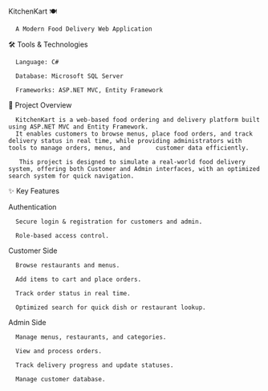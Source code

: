 KitchenKart 🍽️
        
      A Modern Food Delivery Web Application

🛠 Tools & Technologies
      
      Language: C#

      Database: Microsoft SQL Server

      Frameworks: ASP.NET MVC, Entity Framework

📌 Project Overview
      
      KitchenKart is a web-based food ordering and delivery platform built using ASP.NET MVC and Entity Framework.
      It enables customers to browse menus, place food orders, and track delivery status in real time, while providing administrators with tools to manage orders, menus, and       customer data efficiently.

       This project is designed to simulate a real-world food delivery system, offering both Customer and Admin interfaces, with an optimized search system for quick navigation.

✨ Key Features
       
  Authentication
      
      Secure login & registration for customers and admin.

      Role-based access control.

Customer Side
      
      Browse restaurants and menus.

      Add items to cart and place orders.

      Track order status in real time.

      Optimized search for quick dish or restaurant lookup.

Admin Side
       
      Manage menus, restaurants, and categories.

      View and process orders.

      Track delivery progress and update statuses.

      Manage customer database.
